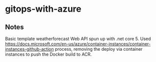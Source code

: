 # gitops-with-azure

## Notes

Basic template weatherforecast Web API spun up with .net core 5. Used https://docs.microsoft.com/en-us/azure/container-instances/container-instances-github-action process, removing the deploy via container instances to push the Docker build to ACR.
